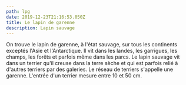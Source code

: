 ```yaml
---
path: lpg
date: 2019-12-23T21:16:53.050Z
title: Le lapin de garenne
description: Lapin sauvage
---
```

On trouve le lapin de garenne, à l'état sauvage, sur tous les continents exceptés l'Asie et l'Antarctique. Il vit dans les landes, les garrigues, les champs, les forêts et parfois même dans les parcs. Le lapin sauvage vit dans un terrier qu'il creuse dans la terre sèche et qui est parfois relié à d'autres terriers par des galeries. Le réseau de terriers s'appelle une garenne. L'entrée d'un terrier mesure entre 10 et 50 cm.
